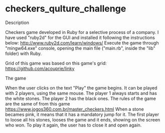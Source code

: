 # checkers_qulture_challenge

Description

Checkers game developed in Ruby for a selective process of a company. 
I have used "ruby2d" for the GUI and installed it following the instructions below:
http://www.ruby2d.com/learn/windows/
Execute the game through "mingw64.exe" console, opening the main file ("main.rb", inside the "lib" folder) with Ruby.

Grid of this game was based on this game's grid: https://github.com/acouprie/linky

The game

When the user clicks on the text "Play" the game begins. It can be played with 2 players, using the same mouse. The player 1 always starts and has the white stones. The player 2 has the black ones.
The rules of the game are the same of from this game https://www.jogos360.com.br/master_checkers.html
When a stone becames pink, it means that it has a mandatory jump for it.
The first player to loose all his stones, looses the game and it ends, showing on the screen who won. To play it again, the user has to close it and open again.
